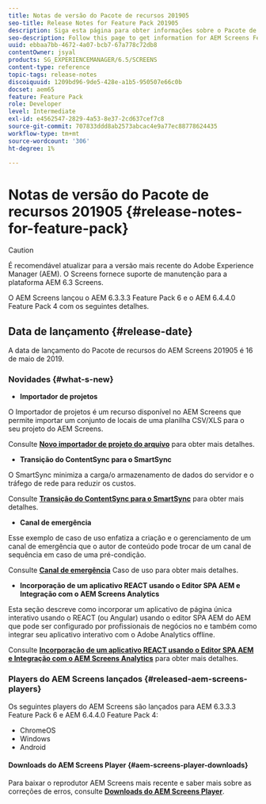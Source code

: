 ```yaml
---
title: Notas de versão do Pacote de recursos 201905
seo-title: Release Notes for Feature Pack 201905
description: Siga esta página para obter informações sobre o Pacote de recursos 2019 do AEM Screens lançado em 16 de maio de 2019.
seo-description: Follow this page to get information for AEM Screens Feature Pack 201905 released on May 16, 2019.
uuid: ebbaa7bb-4672-4a07-bcb7-67a778c72db8
contentOwner: jsyal
products: SG_EXPERIENCEMANAGER/6.5/SCREENS
content-type: reference
topic-tags: release-notes
discoiquuid: 1209bd96-9de5-428e-a1b5-950507e66c0b
docset: aem65
feature: Feature Pack
role: Developer
level: Intermediate
exl-id: e4562547-2829-4a53-8e37-2cd637cef7c8
source-git-commit: 707833ddd8ab2573abcac4e9a77ec88778624435
workflow-type: tm+mt
source-wordcount: '306'
ht-degree: 1%

---
```


# Notas de versão do Pacote de recursos 201905 {#release-notes-for-feature-pack}

>[!CAUTION]
>
>É recomendável atualizar para a versão mais recente do Adobe Experience Manager (AEM). O Screens fornece suporte de manutenção para a plataforma AEM 6.3 Screens.

O AEM Screens lançou o AEM 6.3.3.3 Feature Pack 6 e o AEM 6.4.4.0 Feature Pack 4 com os seguintes detalhes.

## Data de lançamento {#release-date}

A data de lançamento do Pacote de recursos do AEM Screens 201905 é 16 de maio de 2019.

### Novidades {#what-s-new}

* **Importador de projetos**

O Importador de projetos é um recurso disponível no AEM Screens que permite importar um conjunto de locais de uma planilha CSV/XLS para o seu projeto do AEM Screens.

Consulte **[Novo importador de projeto do arquivo](project-importer.md)** para obter mais detalhes.

* **Transição do ContentSync para o SmartSync**

O SmartSync minimiza a carga/o armazenamento de dados do servidor e o tráfego de rede para reduzir os custos.

Consulte **[Transição do ContentSync para o SmartSync](smartsync.md)** para obter mais detalhes.

* **Canal de emergência**

Esse exemplo de caso de uso enfatiza a criação e o gerenciamento de um canal de emergência que o autor de conteúdo pode trocar de um canal de sequência em caso de uma pré-condição.

Consulte **[Canal de emergência](emergency-channel.md)** Caso de uso para obter mais detalhes.

* **Incorporação de um aplicativo REACT usando o Editor SPA AEM e Integração com o AEM Screens Analytics**

Esta seção descreve como incorporar um aplicativo de página única interativo usando o REACT (ou Angular) usando o editor SPA AEM do AEM que pode ser configurado por profissionais de negócios no e também como integrar seu aplicativo interativo com o Adobe Analytics offline.

Consulte **[Incorporação de um aplicativo REACT usando o Editor SPA AEM e Integração com o AEM Screens Analytics](embedding-react-app.md)** para obter mais detalhes.

### Players do AEM Screens lançados  {#released-aem-screens-players}

Os seguintes players do AEM Screens são lançados para AEM 6.3.3.3 Feature Pack 6 e AEM 6.4.4.0 Feature Pack 4:

* ChromeOS
* Windows
* Android

#### Downloads do AEM Screens Player  {#aem-screens-player-downloads}

Para baixar o reprodutor AEM Screens mais recente e saber mais sobre as correções de erros, consulte **[Downloads do AEM Screens Player](https://download.macromedia.com/screens/)**.
